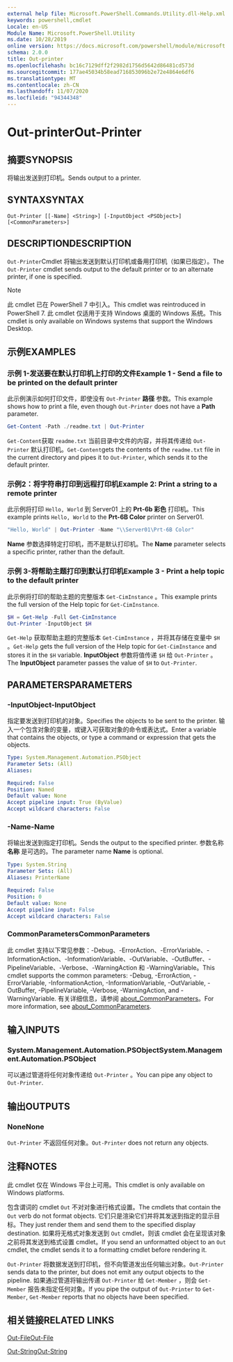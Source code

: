 ```yaml
---
external help file: Microsoft.PowerShell.Commands.Utility.dll-Help.xml
keywords: powershell,cmdlet
Locale: en-US
Module Name: Microsoft.PowerShell.Utility
ms.date: 10/28/2019
online version: https://docs.microsoft.com/powershell/module/microsoft.powershell.utility/out-printer?view=powershell-7.1&WT.mc_id=ps-gethelp
schema: 2.0.0
title: Out-printer
ms.openlocfilehash: bc16c7129dff2f2982d1756d5642d86481cd573d
ms.sourcegitcommit: 177ae45034b58ead716853096b2e72e4864e6df6
ms.translationtype: MT
ms.contentlocale: zh-CN
ms.lasthandoff: 11/07/2020
ms.locfileid: "94344348"
---
```

# <span data-ttu-id="3802e-103">Out-printer</span><span class="sxs-lookup"><span data-stu-id="3802e-103">Out-Printer</span></span>

## <span data-ttu-id="3802e-104">摘要</span><span class="sxs-lookup"><span data-stu-id="3802e-104">SYNOPSIS</span></span>
<span data-ttu-id="3802e-105">将输出发送到打印机。</span><span class="sxs-lookup"><span data-stu-id="3802e-105">Sends output to a printer.</span></span>

## <span data-ttu-id="3802e-106">SYNTAX</span><span class="sxs-lookup"><span data-stu-id="3802e-106">SYNTAX</span></span>

```
Out-Printer [[-Name] <String>] [-InputObject <PSObject>] [<CommonParameters>]
```

## <span data-ttu-id="3802e-107">DESCRIPTION</span><span class="sxs-lookup"><span data-stu-id="3802e-107">DESCRIPTION</span></span>

<span data-ttu-id="3802e-108">`Out-Printer`Cmdlet 将输出发送到默认打印机或备用打印机（如果已指定）。</span><span class="sxs-lookup"><span data-stu-id="3802e-108">The `Out-Printer` cmdlet sends output to the default printer or to an alternate printer, if one is specified.</span></span>

> [!NOTE]
> <span data-ttu-id="3802e-109">此 cmdlet 已在 PowerShell 7 中引入。</span><span class="sxs-lookup"><span data-stu-id="3802e-109">This cmdlet was reintroduced in PowerShell 7.</span></span> <span data-ttu-id="3802e-110">此 cmdlet 仅适用于支持 Windows 桌面的 Windows 系统。</span><span class="sxs-lookup"><span data-stu-id="3802e-110">This cmdlet is only available on Windows systems that support the Windows Desktop.</span></span>

## <span data-ttu-id="3802e-111">示例</span><span class="sxs-lookup"><span data-stu-id="3802e-111">EXAMPLES</span></span>

### <span data-ttu-id="3802e-112">示例 1-发送要在默认打印机上打印的文件</span><span class="sxs-lookup"><span data-stu-id="3802e-112">Example 1 - Send a file to be printed on the default printer</span></span>

<span data-ttu-id="3802e-113">此示例演示如何打印文件，即使没有 `Out-Printer` **路径** 参数。</span><span class="sxs-lookup"><span data-stu-id="3802e-113">This example shows how to print a file, even though `Out-Printer` does not have a **Path** parameter.</span></span>

```powershell
Get-Content -Path ./readme.txt | Out-Printer
```

<span data-ttu-id="3802e-114">`Get-Content`获取 `readme.txt` 当前目录中文件的内容，并将其传递给 `Out-Printer` 默认打印机。</span><span class="sxs-lookup"><span data-stu-id="3802e-114">`Get-Content`gets the contents of the `readme.txt` file in the current directory and pipes it to `Out-Printer`, which sends it to the default printer.</span></span>

### <span data-ttu-id="3802e-115">示例2：将字符串打印到远程打印机</span><span class="sxs-lookup"><span data-stu-id="3802e-115">Example 2: Print a string to a remote printer</span></span>

<span data-ttu-id="3802e-116">此示例将打印 `Hello, World` 到 Server01 上的 **Prt-6b 彩色** 打印机。</span><span class="sxs-lookup"><span data-stu-id="3802e-116">This example prints `Hello, World` to the **Prt-6B Color** printer on Server01.</span></span>

```powershell
"Hello, World" | Out-Printer -Name "\\Server01\Prt-6B Color"
```

<span data-ttu-id="3802e-117">**Name** 参数选择特定打印机，而不是默认打印机。</span><span class="sxs-lookup"><span data-stu-id="3802e-117">The **Name** parameter selects a specific printer, rather than the default.</span></span>

### <span data-ttu-id="3802e-118">示例 3-将帮助主题打印到默认打印机</span><span class="sxs-lookup"><span data-stu-id="3802e-118">Example 3 - Print a help topic to the default printer</span></span>

<span data-ttu-id="3802e-119">此示例将打印的帮助主题的完整版本 `Get-CimInstance` 。</span><span class="sxs-lookup"><span data-stu-id="3802e-119">This example prints the full version of the Help topic for `Get-CimInstance`.</span></span>

```powershell
$H = Get-Help -Full Get-CimInstance
Out-Printer -InputObject $H
```

<span data-ttu-id="3802e-120">`Get-Help` 获取帮助主题的完整版本 `Get-CimInstance` ，并将其存储在变量中 `$H` 。</span><span class="sxs-lookup"><span data-stu-id="3802e-120">`Get-Help` gets the full version of the Help topic for `Get-CimInstance` and stores it in the `$H` variable.</span></span> <span data-ttu-id="3802e-121">**InputObject** 参数将值传递 `$H` 给 `Out-Printer` 。</span><span class="sxs-lookup"><span data-stu-id="3802e-121">The **InputObject** parameter passes the value of `$H` to `Out-Printer`.</span></span>

## <span data-ttu-id="3802e-122">PARAMETERS</span><span class="sxs-lookup"><span data-stu-id="3802e-122">PARAMETERS</span></span>

### <span data-ttu-id="3802e-123">-InputObject</span><span class="sxs-lookup"><span data-stu-id="3802e-123">-InputObject</span></span>

<span data-ttu-id="3802e-124">指定要发送到打印机的对象。</span><span class="sxs-lookup"><span data-stu-id="3802e-124">Specifies the objects to be sent to the printer.</span></span> <span data-ttu-id="3802e-125">输入一个包含对象的变量，或键入可获取对象的命令或表达式。</span><span class="sxs-lookup"><span data-stu-id="3802e-125">Enter a variable that contains the objects, or type a command or expression that gets the objects.</span></span>

```yaml
Type: System.Management.Automation.PSObject
Parameter Sets: (All)
Aliases:

Required: False
Position: Named
Default value: None
Accept pipeline input: True (ByValue)
Accept wildcard characters: False
```

### <span data-ttu-id="3802e-126">-Name</span><span class="sxs-lookup"><span data-stu-id="3802e-126">-Name</span></span>

<span data-ttu-id="3802e-127">将输出发送到指定打印机。</span><span class="sxs-lookup"><span data-stu-id="3802e-127">Sends the output to the specified printer.</span></span> <span data-ttu-id="3802e-128">参数名称 **名称** 是可选的。</span><span class="sxs-lookup"><span data-stu-id="3802e-128">The parameter name **Name** is optional.</span></span>

```yaml
Type: System.String
Parameter Sets: (All)
Aliases: PrinterName

Required: False
Position: 0
Default value: None
Accept pipeline input: False
Accept wildcard characters: False
```

### <span data-ttu-id="3802e-129">CommonParameters</span><span class="sxs-lookup"><span data-stu-id="3802e-129">CommonParameters</span></span>

<span data-ttu-id="3802e-130">此 cmdlet 支持以下常见参数：-Debug、-ErrorAction、-ErrorVariable、-InformationAction、-InformationVariable、-OutVariable、-OutBuffer、-PipelineVariable、-Verbose、-WarningAction 和 -WarningVariable。</span><span class="sxs-lookup"><span data-stu-id="3802e-130">This cmdlet supports the common parameters: -Debug, -ErrorAction, -ErrorVariable, -InformationAction, -InformationVariable, -OutVariable, -OutBuffer, -PipelineVariable, -Verbose, -WarningAction, and -WarningVariable.</span></span> <span data-ttu-id="3802e-131">有关详细信息，请参阅 [about_CommonParameters](https://go.microsoft.com/fwlink/?LinkID=113216)。</span><span class="sxs-lookup"><span data-stu-id="3802e-131">For more information, see [about_CommonParameters](https://go.microsoft.com/fwlink/?LinkID=113216).</span></span>

## <span data-ttu-id="3802e-132">输入</span><span class="sxs-lookup"><span data-stu-id="3802e-132">INPUTS</span></span>

### <span data-ttu-id="3802e-133">System.Management.Automation.PSObject</span><span class="sxs-lookup"><span data-stu-id="3802e-133">System.Management.Automation.PSObject</span></span>

<span data-ttu-id="3802e-134">可以通过管道将任何对象传递给 `Out-Printer` 。</span><span class="sxs-lookup"><span data-stu-id="3802e-134">You can pipe any object to `Out-Printer`.</span></span>

## <span data-ttu-id="3802e-135">输出</span><span class="sxs-lookup"><span data-stu-id="3802e-135">OUTPUTS</span></span>

### <span data-ttu-id="3802e-136">None</span><span class="sxs-lookup"><span data-stu-id="3802e-136">None</span></span>

<span data-ttu-id="3802e-137">`Out-Printer` 不返回任何对象。</span><span class="sxs-lookup"><span data-stu-id="3802e-137">`Out-Printer` does not return any objects.</span></span>

## <span data-ttu-id="3802e-138">注释</span><span class="sxs-lookup"><span data-stu-id="3802e-138">NOTES</span></span>

<span data-ttu-id="3802e-139">此 cmdlet 仅在 Windows 平台上可用。</span><span class="sxs-lookup"><span data-stu-id="3802e-139">This cmdlet is only available on Windows platforms.</span></span>

<span data-ttu-id="3802e-140">包含谓词的 cmdlet `Out` 不对对象进行格式设置。</span><span class="sxs-lookup"><span data-stu-id="3802e-140">The cmdlets that contain the `Out` verb do not format objects.</span></span> <span data-ttu-id="3802e-141">它们只是渲染它们并将其发送到指定的显示目标。</span><span class="sxs-lookup"><span data-stu-id="3802e-141">They just render them and send them to the specified display destination.</span></span> <span data-ttu-id="3802e-142">如果将无格式对象发送到 `Out` cmdlet，则该 cmdlet 会在呈现该对象之前将其发送到格式设置 cmdlet。</span><span class="sxs-lookup"><span data-stu-id="3802e-142">If you send an unformatted object to an `Out` cmdlet, the cmdlet sends it to a formatting cmdlet before rendering it.</span></span>

<span data-ttu-id="3802e-143">`Out-Printer` 将数据发送到打印机，但不向管道发出任何输出对象。</span><span class="sxs-lookup"><span data-stu-id="3802e-143">`Out-Printer` sends data to the printer, but does not emit any output objects to the pipeline.</span></span> <span data-ttu-id="3802e-144">如果通过管道将输出传递 `Out-Printer` 给 `Get-Member` ，则会 `Get-Member` 报告未指定任何对象。</span><span class="sxs-lookup"><span data-stu-id="3802e-144">If you pipe the output of `Out-Printer` to `Get-Member`, `Get-Member` reports that no objects have been specified.</span></span>

## <span data-ttu-id="3802e-145">相关链接</span><span class="sxs-lookup"><span data-stu-id="3802e-145">RELATED LINKS</span></span>

[<span data-ttu-id="3802e-146">Out-File</span><span class="sxs-lookup"><span data-stu-id="3802e-146">Out-File</span></span>](Out-File.md)

[<span data-ttu-id="3802e-147">Out-String</span><span class="sxs-lookup"><span data-stu-id="3802e-147">Out-String</span></span>](Out-String.md)
